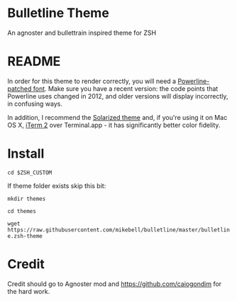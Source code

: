 # Bulletline Theme
An agnoster and bullettrain inspired theme for ZSH

# README
In order for this theme to render correctly, you will need a [Powerline-patched font](https://github.com/Lokaltog/powerline-fonts).
Make sure you have a recent version: the code points that Powerline uses changed in 2012, and older versions will display incorrectly, in confusing ways.

In addition, I recommend the
[Solarized theme](https://github.com/altercation/solarized/) and, if you're
using it on Mac OS X, [iTerm 2](http://www.iterm2.com/) over Terminal.app -
it has significantly better color fidelity.

# Install
```cd $ZSH_CUSTOM```

If theme folder exists skip this bit:

```mkdir themes```

```cd themes```

```wget https://raw.githubusercontent.com/mikebell/bulletline/master/bulletline.zsh-theme```

# Credit
Credit should go to Agnoster mod and https://github.com/caiogondim for the hard work.
